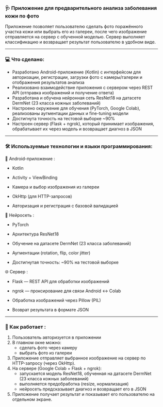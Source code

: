 ### :stethoscope:	 Приложение для предварительного анализа заболевания кожи по фото

Приложение позволяет пользователю сделать фото поражённого участка кожи или выбрать его из галереи, после чего изображение отправляется на сервер с обученной моделью. Сервер выполняет классификацию и возвращает результат пользователю в удобном виде.

---

### :computer: Что сделано:

- Разработано Android-приложение (Kotlin) с интерфейсом для авторизации, регистрации, загрузки фото с камеры/галереи и отображения результатов анализа
- Реализовано взаимодействие приложения с сервером через REST API (отправка изображений и получение ответа)
- Разработана и обучена нейронная сеть ResNet18 на датасете DermNet (23 класса кожных заболеваний)
- Настроено окружение для обучения (PyTorch, Google Colab), реализованы аугментации данных и fine-tuning модели
- Достигнута точность на тестовой выборке ~90%
- Настроен сервер (Flask + ngrok), который принимает изображения, обрабатывает их через модель и возвращает диагноз в JSON

---

### :hammer_and_wrench: Используемые технологии и языки программирования:

:iphone: Android-приложение :

- Kotlin

- Activity + ViewBinding

- Камера и выбор изображения из галереи

- OkHttp (для HTTP-запросов)

- Авторизация и регистрация с базовой валидацией

:brain: Нейросеть :

- PyTorch

- Архитектура ResNet18

- Обучение на датасете DermNet (23 класса заболеваний)

- Аугментации (rotation, flip, color jitter)

- Достигнутая точность: ~90% на тестовой выборке

:globe_with_meridians: Сервер :

- Flask — REST API для обработки изображений

- ngrok — проксирование для связи Android ↔ Colab

- Обработка изображений через Pillow (PIL)

- Возврат результата в формате JSON

---

### 	:floppy_disk: Как работает :
1. Пользователь авторизуется в приложении
2. В главном окне можно:
   - сделать фото через камеру
   - выбрать фото из галереи
3. Приложение отправляет выбранное изображение на сервер по HTTP-запросу (через OkHttp).
4. На сервере (Google Colab + Flask + ngrok):
   - запускается модель ResNet18, обученная на датасете DermNet (23 класса кожных заболеваний)
   - выполняется предобработка (resize, нормализация)
   - нейросеть предсказывает диагноз и возвращает его в JSON
5. Приложение получает результат и показывает его пользователю на отдельном экране.
